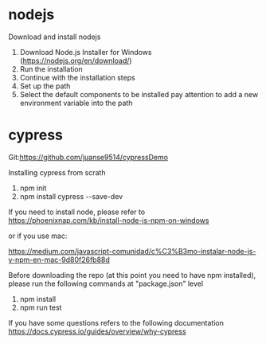 # nodejs

Download and install nodejs
1) Download Node.js Installer for Windows (https://nodejs.org/en/download/)
2) Run the installation
3) Continue with the installation steps
4) Set up the path
5) Select the default components to be installed pay attention to add a new environment variable into the path

# cypress

Git:https://github.com/juanse9514/cypressDemo

Installing cypress from scrath
1) npm init
2) npm install cypress --save-dev

If you need to install node, please refer to https://phoenixnap.com/kb/install-node-js-npm-on-windows

or if you use mac:

https://medium.com/javascript-comunidad/c%C3%B3mo-instalar-node-js-y-npm-en-mac-9d80f26fb88d


Before downloading the repo (at this point you need to have npm installed), please run the following commands at "package.json" level

1) npm install
2) npm run test 

If you have some questions refers to the following documentation https://docs.cypress.io/guides/overview/why-cypress
